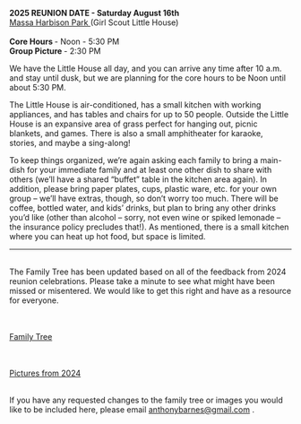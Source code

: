 <B> 2025 REUNION DATE - Saturday August 16th </B> <BR>
<A HREF="https://www.google.com/maps/place/Massa+Harbison+Park/@40.5677609,-79.7525593,856m/data=!3m2!1e3!4b1!4m6!3m5!1s0x883495d967f3641d:0xb8b456e133062d7c!8m2!3d40.5677609!4d-79.7525593!16s%2Fg%2F11fr0qgzxf?entry=ttu&g_ep=EgoyMDI1MDYwOS4xIKXMDSoASAFQAw%3D%3D">
Massa Harbison Park
</A> 
(Girl Scout Little House) <BR><BR>
<B> Core Hours </B> - Noon - 5:30 PM <BR>
<B> Group Picture </B> - 2:30 PM <BR>

We have the Little House all day, and you can arrive any time after 10 a.m. and stay until dusk, but we are planning for the core hours to be Noon until about 5:30 PM. <BR>

The Little House is air-conditioned, has a small kitchen with working appliances, and has tables and chairs for up to 50 people. Outside the Little House is an expansive area of grass perfect for hanging out, picnic blankets, and games. There is also a small amphitheater for karaoke, stories, and maybe a sing-along! <BR>

To keep things organized, we’re again asking each family to bring a main-dish for your immediate family and at least one other dish to share with others (we’ll have a shared “buffet” table in the kitchen area again). In addition, please bring paper plates, cups, plastic ware, etc. for your own group – we’ll have extras, though, so don’t worry too much. There will be coffee, bottled water, and kids’ drinks, but plan to bring any other drinks you’d like (other than alcohol – sorry, not even wine or spiked lemonade – the insurance policy precludes that!). As mentioned, there is a small kitchen where you can heat up hot food, but space is limited.

<hr>
<BR>
The Family Tree has been updated based on all of the feedback from 2024 reunion celebrations. Please take a minute to see what might have been missed or misentered. We would like to get this right and have as a resource for everyone.

<BR><BR>
<A HREF="DeSimone Reunion 2024.htm"> Family Tree </A>

<BR><BR>
<A HREF="2024Pictures.html"> Pictures from 2024 </A>
<BR><BR>

If you have any requested changes to the family tree or images you would like to be included here, please email <A HREF="mailto:anthonybarnes@gmail.com"> anthonybarnes@gmail.com </A>.

